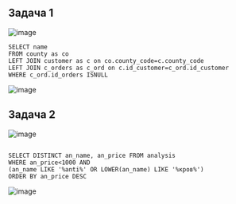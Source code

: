 ## Задача 1

![image](https://github.com/user-attachments/assets/4a06a8aa-d990-407b-a004-8068d52b1e79)

```
SELECT name
FROM county as co
LEFT JOIN customer as c on co.county_code=c.county_code
LEFT JOIN c_orders as c_ord on c.id_customer=c_ord.id_customer
WHERE c_ord.id_orders ISNULL

```

![image](https://github.com/user-attachments/assets/6a52222e-e93d-42e2-9448-2881333b184a)


## Задача 2

![image](https://github.com/user-attachments/assets/23b06d37-f269-4dca-9645-50d66c3bc466)

```

SELECT DISTINCT an_name, an_price FROM analysis
WHERE an_price<1000 AND
(an_name LIKE '%anti%' OR LOWER(an_name) LIKE '%кров%')
ORDER BY an_price DESC

```

![image](https://github.com/user-attachments/assets/0bd4ab9e-e274-4d9b-aa44-9aa3e6f4216d)
